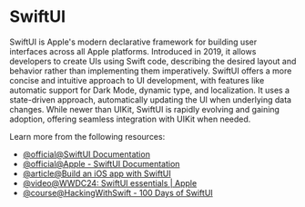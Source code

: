 # SwiftUI

SwiftUI is Apple's modern declarative framework for building user interfaces across all Apple platforms. Introduced in 2019, it allows developers to create UIs using Swift code, describing the desired layout and behavior rather than implementing them imperatively. SwiftUI offers a more concise and intuitive approach to UI development, with features like automatic support for Dark Mode, dynamic type, and localization. It uses a state-driven approach, automatically updating the UI when underlying data changes. While newer than UIKit, SwiftUI is rapidly evolving and gaining adoption, offering seamless integration with UIKit when needed.

Learn more from the following resources:

- [@official@SwiftUI Documentation](https://developer.apple.com/xcode/swiftui/)
- [@official@Apple - SwiftUI Documentation](https://developer.apple.com/documentation/SwiftUI?changes=latest_minor)
- [@article@Build an iOS app with SwiftUI](https://www.swift.org/getting-started/swiftui/)
- [@video@WWDC24: SwiftUI essentials | Apple ](https://www.youtube.com/watch?v=HyQgpxX__-A)
- [@course@HackingWithSwift - 100 Days of SwiftUI](https://www.hackingwithswift.com/100/swiftui)
